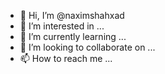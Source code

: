 - 👋 Hi, I’m @naximshahxad
- 👀 I’m interested in ...
- 🌱 I’m currently learning ...
- 💞️ I’m looking to collaborate on ...
- 📫 How to reach me ...

<!---
naximshahxad/naximshahxad is a ✨ special ✨ repository because its `README.md` (this file) appears on your GitHub profile.
You can click the Preview link to take a look at your changes.
--->
